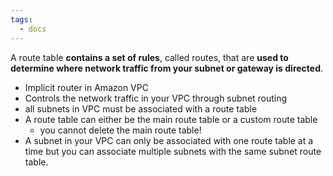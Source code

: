 ```yaml
---
tags:
  - docs
---
```


A route table **contains a set of rules**, called routes, that are **used to determine where network traffic from your subnet or gateway is directed**.

- Implicit router in Amazon VPC
- Controls the network traffic in your VPC through subnet routing
- all subnets in VPC must be associated with a route table
- A route table can either be the main route table or a custom route table
	- you cannot delete the main route table!
- A subnet in your VPC can only be associated with one route table at a time but you can associate multiple subnets with the same subnet route table.
